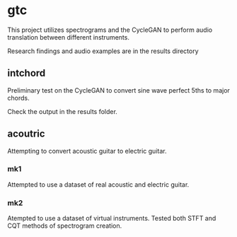# gtc



This project utilizes spectrograms and the CycleGAN to perform audio translation between different instruments.

Research findings and audio examples are in the results directory

## intchord

Preliminary test on the CycleGAN to convert sine wave perfect 5ths to major chords.

Check the output in the results folder.



## acoutric

Attempting to convert acoustic guitar to electric guitar.


### mk1
Attempted to use a dataset of real acoustic and electric guitar.


### mk2
Atempted to use a dataset of virtual instruments. Tested both STFT and CQT methods of spectrogram creation.

